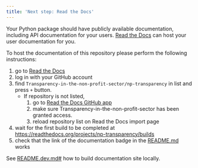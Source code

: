 ```yaml
---
title: 'Next step: Read the Docs'
---
```


Your Python package should have publicly available documentation, including API documentation for your users.
[Read the Docs](https://readthedocs.org) can host your user documentation for you.

To host the documentation of this repository please perform the following instructions:

1. go to [Read the Docs](https://readthedocs.org/dashboard/import/?)
1. log in with your GitHub account
1. find `Transparency-in-the-non-profit-sector/np-transparency` in list and press `+` button.
   * If repository is not listed,
      1. go to [Read the Docs GitHub app](https://github.com/settings/connections/applications/fae83c942bc1d89609e2)
      2. make sure Transparency-in-the-non-profit-sector has been granted access.
      3. reload repository list on Read the Docs import page
1. wait for the first build to be completed at <https://readthedocs.org/projects/np-transparency/builds>
1. check that the link of the documentation badge in the [README.md](https://github.com/Transparency-in-the-non-profit-sector/np-transparency) works

See [README.dev.md#](https://github.com/Transparency-in-the-non-profit-sector/np-transparency/blob/main/README.dev.md#generating-the-api-docs) how to build documentation site locally.
